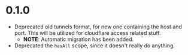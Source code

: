 # 0.1.0
- Deprecated old tunnels format, for new one containing the host and port. This will be utilized for cloudflare access related stuff.
  * **NOTE**: Automatic migration has been added.
- Deprecated the `hasAll` scope, since it doesn't really do anything.
